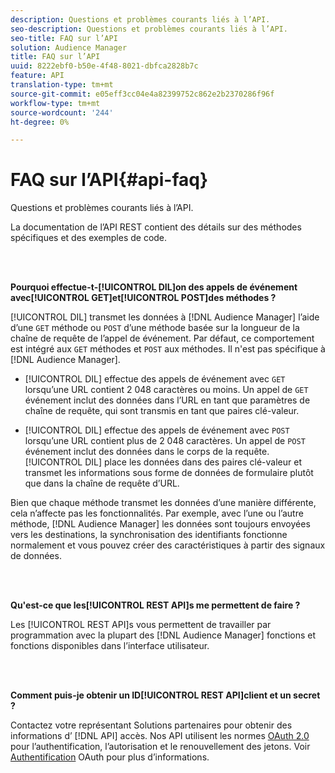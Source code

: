 ```yaml
---
description: Questions et problèmes courants liés à l’API.
seo-description: Questions et problèmes courants liés à l’API.
seo-title: FAQ sur l’API
solution: Audience Manager
title: FAQ sur l’API
uuid: 8222ebf0-b50e-4f48-8021-dbfca2828b7c
feature: API
translation-type: tm+mt
source-git-commit: e05eff3cc04e4a82399752c862e2b2370286f96f
workflow-type: tm+mt
source-wordcount: '244'
ht-degree: 0%

---
```



# FAQ sur l’API{#api-faq}

Questions et problèmes courants liés à l’API.

<!-- 

faq_api.xml

 -->

La documentation de l’API [](../api/rest-api-main/rest-api-main.md) REST contient des détails sur des méthodes spécifiques et des exemples de code.

<br> 

**Pourquoi effectue-t-[!UICONTROL DIL]on des appels de événement avec[!UICONTROL GET]et[!UICONTROL POST]des méthodes ?**

[!UICONTROL DIL] transmet les données à [!DNL Audience Manager] l’aide d’une `GET` méthode ou `POST` d’une méthode basée sur la longueur de la chaîne de requête de l’appel de événement. Par défaut, ce comportement est intégré aux `GET` méthodes et `POST` aux méthodes. Il n&#39;est pas spécifique à [!DNL Audience Manager].

* [!UICONTROL DIL] effectue des appels de événement avec `GET` lorsqu’une URL contient 2 048 caractères ou moins. Un appel de `GET` événement inclut des données dans l’URL en tant que paramètres de chaîne de requête, qui sont transmis en tant que paires clé-valeur.

* [!UICONTROL DIL] effectue des appels de événement avec `POST` lorsqu’une URL contient plus de 2 048 caractères. Un appel de `POST` événement inclut des données dans le corps de la requête. [!UICONTROL DIL] place les données dans des paires clé-valeur et transmet les informations sous forme de données de formulaire plutôt que dans la chaîne de requête d’URL.

Bien que chaque méthode transmet les données d’une manière différente, cela n’affecte pas les fonctionnalités. Par exemple, avec l’une ou l’autre méthode, [!DNL Audience Manager] les données sont toujours envoyées vers les destinations, la synchronisation des identifiants fonctionne normalement et vous pouvez créer des caractéristiques à partir des signaux de données.

<br> 

**Qu&#39;est-ce que les[!UICONTROL REST API]s me permettent de faire ?**

Les [!UICONTROL REST API]s vous permettent de travailler par programmation avec la plupart des [!DNL Audience Manager] fonctions et fonctions disponibles dans l’interface utilisateur.

<br> 

**Comment puis-je obtenir un ID[!UICONTROL REST API]client et un secret ?**

Contactez votre représentant Solutions partenaires pour obtenir des informations d’ [!DNL API] accès. Nos API utilisent les normes [OAuth 2.0](https://oauth.net/2/) pour l’authentification, l’autorisation et le renouvellement des jetons. Voir [Authentification](../api/rest-api-main/aam-api-getting-started.md#oauth) OAuth pour plus d’informations.
